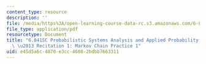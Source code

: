 ```yaml
---
content_type: resource
description: ''
file: /media/https%3A/open-learning-course-data-rc.s3.amazonaws.com/6-041sc-probabilistic-systems-analysis-and-applied-probability-fall-2013/e45d5a6c4870e3cc46082bdbb7663311_MIT6_041SCF13_Markov_Chain_Practice_231_300k.pdf
file_type: application/pdf
resourcetype: Document
title: "6.041SC Probabilistic Systems Analysis and Applied Probability, Fall 2013Transcript\
  \ \u2013 Recitation 1: Markov Chain Practice 1"
uid: e45d5a6c-4870-e3cc-4608-2bdbb7663311
---
```


